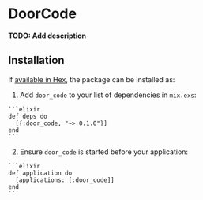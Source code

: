 # DoorCode

**TODO: Add description**

## Installation

If [available in Hex](https://hex.pm/docs/publish), the package can be installed as:

  1. Add `door_code` to your list of dependencies in `mix.exs`:

    ```elixir
    def deps do
      [{:door_code, "~> 0.1.0"}]
    end
    ```

  2. Ensure `door_code` is started before your application:

    ```elixir
    def application do
      [applications: [:door_code]]
    end
    ```

